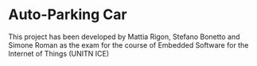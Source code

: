 # Auto-Parking Car
This project has been developed by Mattia Rigon, Stefano Bonetto and Simone Roman as the exam for the course of Embedded Software for the Internet of Things (UNITN ICE)
